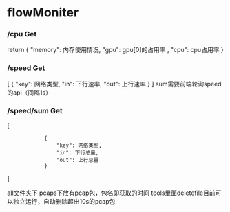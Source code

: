 # flowMoniter

### /cpu Get
return
{
        "memory": 内存使用情况,
        "gpu": gpu[0]的占用率 ,
        "cpu": cpu占用率
    } 
### /speed Get
[
                {
                    "key": 网络类型,
                    "in": 下行速率,
                    "out": 上行速率
                }
]
sum需要前端轮询speed的api（间隔1s）
### /speed/sum Get
[

                {
                    "key": 网络类型,
                    "in": 下行总量,
                    "out": 上行总量
                }
]

all文件夹下
pcaps下放有pcap包，包名即获取的时间
tools里面deletefile目前可以独立运行，自动删除超出10s的pcap包

